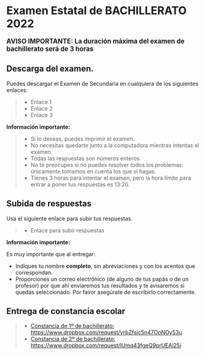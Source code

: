 # Examen Estatal de BACHILLERATO 2022

<BIG><b>AVISO IMPORTANTE: La duración máxima del examen de bachillerato será de 3 horas</b></BIG>

## Descarga del examen.

Puedes descargar el Examen de Secundaria en cualquiera de los siguientes enlaces:

> * Enlace 1
> * Enlace 2
> * Enlace 3

**Información importante:**

> * Si lo deseas, puedes imprimir el examen.
> * No necesitas quedarte junto a la computadora mientras intentas el examen. 
> * Todas las respuestas son números enteros.
> * No te preocupes si no puedes resolver todos los problemas: únicamente tomamos en cuenta los que sí hagas.
> * Tienes 3 horas para intentar el examen, pero la hora límite para entrar a poner tus respuestas es 13:20.


## Subida de respuestas

Usa el siguiente enlace para subir tus respuestas.

> * Enlace para subir respuestas

**Información importante:**

Es muy importante que al entregar:

* Indiques tu nombre **completo**, sin abreviaciones y con los acentos que correspondan.
* Proporciones un correo electrónico (de alguno de tus papás o de un profesor) por que ahí enviaremos tus resultados y te avisaremos si quedas seleccionado. Por favor asegúrate de escribirlo correctamente.

## Entrega de constancia escolar

> * [Constancia de 1º de bachillerato: https://www.dropbox.com/request/vrbZfsic5n47OoNOy53u ](https://www.dropbox.com/request/vrbZfsic5n47OoNOy53u)
> * [Constancia de 2º de bachillerato: https://www.dropbox.com/request/lUmq43fgeQ9prUEAl25i ](https://www.dropbox.com/request/lUmq43fgeQ9prUEAl25i)

